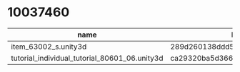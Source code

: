 # 10037460

|           name           |            hash                |attr|category|decrypt_key|
| ------------------------ | ------------------------------ | -- | ------ | -- |
|item_63002_s.unity3d|289d260138ddd53c5bcdbb14fe9c5fa9|1|common|null|
|tutorial_individual_tutorial_80601_06.unity3d|ca29320ba5d3665f3c6d5626aa91ebef|1|every|null|


